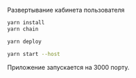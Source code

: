 Развертывание кабинета пользователя 

```sh
yarn install
yarn chain
```

```sh
yarn deploy
```

```sh
yarn start --host
```
Приложение запускается на 3000 порту. 
